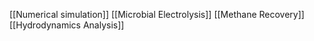 [[Numerical simulation]]
[[Microbial Electrolysis]]
[[Methane Recovery]]
[[Hydrodynamics Analysis]]
